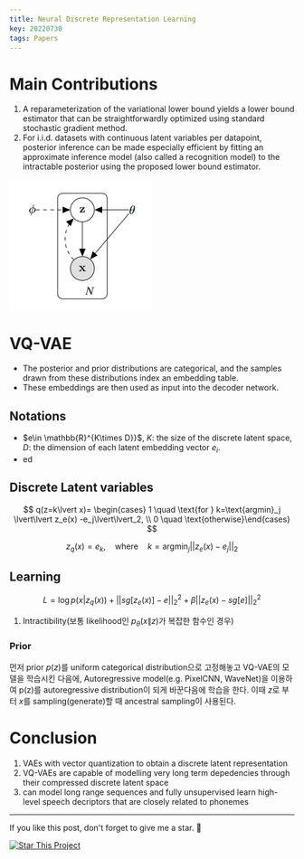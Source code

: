 ```yaml
---
title: Neural Discrete Representation Learning
key: 20220730
tags: Papers
---
```


# Main Contributions
1. A reparameterization of the variational lower bound yields a lower bound estimator that can be straightforwardly optimized using standard stochastic gradient method.
2. For i.i.d. datasets with continuous latent variables per datapoint, posterior inference can be made especially efficient by fitting an approximate inference model (also called a recognition model) to the intractable posterior using the proposed lower bound estimator.

![vae_graph](/assets/vae_graph.png)

# VQ-VAE

- The posterior and prior distributions are categorical, and the samples drawn from these distributions index an embedding table.
- These embeddings are then used as input into the decoder network.

## Notations

- $e\in \mathbb{R}^{K\times D}}$, $K$: the size of the discrete latent space, $D$: the dimension of each latent embedding vector $e_i$.
- ed

## Discrete Latent variables

$$
q(z=k\lvert x)= \begin{cases} 1 \quad \text{for } k=\text{argmin}_j \lvert\lvert z_e(x) -e_j\lvert\lvert_2, \\ 0 \quad \text{otherwise}\end{cases}
$$

$$
z_q(x)=e_k, \quad \text{where} \quad k=\text{argmin}_j \lvert\lvert z_e(x) -e_j\lvert\lvert_2
$$

## Learning

$$
L = \log p(x\lvert z_q(x))+\lvert\lvert sg[z_e(x)]-e\lvert\lvert_2^2+\beta \lvert\lvert z_e(x)-sg[e]\lvert\lvert_2^2
$$
1. Intractibility(보통 likelihood인 $p_\theta(x\|z)$가 복잡한 함수인 경우)

### Prior

먼저 prior $p(z)$를 uniform categorical distribution으로 고정해놓고 VQ-VAE의 모델을 학습시킨 다음에, Autoregressive model(e.g. PixelCNN, WaveNet)을 이용하여 p(z)를 autoregressive distribution이 되게 바꾼다음에 학습을 한다. 이때 $z$로 부터 $x$를 sampling(generate)할 때 ancestral sampling이 사용된다.

# Conclusion

1. VAEs with vector quantization to obtain a discrete latent representation
2. VQ-VAEs are capable of modelling very long term depedencies through their compressed discrete latent space
3. can model long range sequences and fully unsupervised learn high-level speech decriptors that are closely related to phonemes


<!--more-->

---

If you like this post, don't forget to give me a star. :star2:

[![Star This Project](https://img.shields.io/github/stars/hscho100/hscho100.github.io.svg?label=Stars&style=social)](https://github.com/hscho100/hscho100.github.io/)
